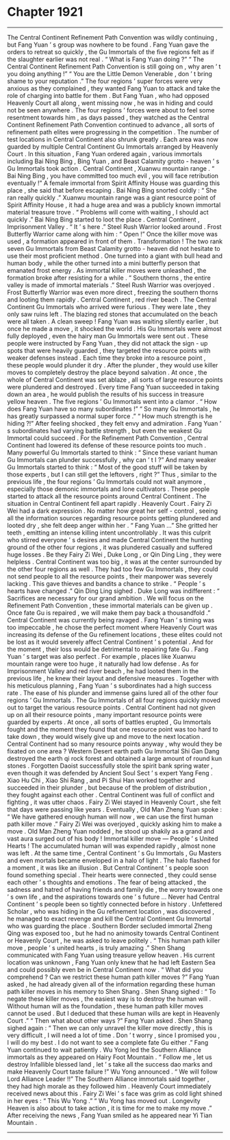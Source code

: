 
# Chapter 1921


---

The Central Continent Refinement Path Convention was wildly continuing , but Fang Yuan ’ s group was nowhere to be found .
Fang Yuan gave the orders to retreat so quickly , the Gu Immortals of the five regions felt as if the slaughter earlier was not real .
“ What is Fang Yuan doing ?”
“ The Central Continent Refinement Path Convention is still going on , why aren ’ t you doing anything !”
“ You are the Little Demon Venerable , don ’ t bring shame to your reputation .”
The four regions ’ super forces were very anxious as they complained , they wanted Fang Yuan to attack and take the role of charging into battle for them .
But Fang Yuan , who had opposed Heavenly Court all along , went missing now , he was in hiding and could not be seen anywhere .
The four regions ’ forces were about to feel some resentment towards him , as days passed , they watched as the Central Continent Refinement Path Convention continued to advance , all sorts of refinement path elites were progressing in the competition .
The number of test locations in Central Continent also shrunk greatly . Each area was now guarded by multiple Central Continent Gu Immortals arranged by Heavenly Court .
In this situation , Fang Yuan ordered again , various immortals including Bai Ning Bing , Bing Yuan , and Beast Calamity grotto - heaven ’ s Gu Immortals took action .
Central Continent , Xuanwu mountain range .
“ Bai Ning Bing , you have committed too much evil , you will face retribution eventually !” A female immortal from Spirit Affinity House was guarding this place , she said that before escaping .
Bai Ning Bing snorted coldly : “ She ran really quickly .”
Xuanwu mountain range was a giant resource point of Spirit Affinity House , it had a huge area and was a publicly known immortal material treasure trove .
“ Problems will come with waiting , I should act quickly .” Bai Ning Bing started to loot the place .
Central Continent , Imprisonment Valley .
“ It ’ s here .” Steel Rush Warrior looked around .
Frost Butterfly Warrior came along with him : “ Open !”
Once the killer move was used , a formation appeared in front of them .
Transformation !
The two rank seven Gu Immortals from Beast Calamity grotto - heaven did not hesitate to use their most proficient method . One turned into a giant with bull head and human body , while the other turned into a mini butterfly person that emanated frost energy .
As immortal killer moves were unleashed , the formation broke after resisting for a while .
“ Southern thorns , the entire valley is made of immortal materials .” Steel Rush Warrior was overjoyed .
Frost Butterfly Warrior was even more direct , freezing the southern thorns and looting them rapidly .
Central Continent , red river beach .
The Central Continent Gu Immortals who arrived were furious .
They were late , they only saw ruins left .
The blazing red stones that accumulated on the beach were all taken .
A clean sweep !
Fang Yuan was waiting silently earlier , but once he made a move , it shocked the world .
His Gu Immortals were almost fully deployed , even the hairy man Gu Immortals were sent out .
These people were instructed by Fang Yuan , they did not attack the sign - up spots that were heavily guarded , they targeted the resource points with weaker defenses instead .
Each time they broke into a resource point , these people would plunder it dry . After the plunder , they would use killer moves to completely destroy the place beyond salvation .
At once , the whole of Central Continent was set ablaze , all sorts of large resource points were plundered and destroyed .
Every time Fang Yuan succeeded in taking down an area , he would publish the results of his success in treasure yellow heaven .
The five regions ’ Gu Immortals went into a clamor .
“ How does Fang Yuan have so many subordinates !”
“ So many Gu Immortals , he has greatly surpassed a normal super force .”
“ How much strength is he hiding ?!”
After feeling shocked , they felt envy and admiration .
Fang Yuan ’ s subordinates had varying battle strength , but even the weakest Gu Immortal could succeed . For the Refinement Path Convention , Central Continent had lowered its defense of these resource points too much .
Many powerful Gu Immortals started to think : “ Since these variant human Gu Immortals can plunder successfully , why can ’ t I ?”
And many weaker Gu Immortals started to think : “ Most of the good stuff will be taken by those experts , but I can still get the leftovers , right ?”
Thus , similar to the previous life , the four regions ’ Gu Immortals could not wait anymore , especially those demonic immortals and lone cultivators .
These people started to attack all the resource points around Central Continent .
The situation in Central Continent fell apart rapidly .
Heavenly Court .
Fairy Zi Wei had a dark expression .
No matter how great her self - control , seeing all the information sources regarding resource points getting plundered and looted dry , she felt deep anger within her .
“ Fang Yuan …” She gritted her teeth , emitting an intense killing intent uncontrollably .
It was this culprit who stirred everyone ’ s desires and made Central Continent the hunting ground of the other four regions , it was plundered casually and suffered huge losses .
Be they Fairy Zi Wei , Duke Long , or Qin Ding Ling , they were helpless .
Central Continent was too big , it was at the center surrounded by the other four regions as well .
They had too few Gu Immortals , they could not send people to all the resource points , their manpower was severely lacking .
This gave thieves and bandits a chance to strike .
“ People ’ s hearts have changed .” Qin Ding Ling sighed .
Duke Long was indifferent : “ Sacrifices are necessary for our grand ambition . We will focus on the Refinement Path Convention , these immortal materials can be given up . Once fate Gu is repaired , we will make them pay back a thousandfold .”
Central Continent was currently being ravaged .
Fang Yuan ’ s timing was too impeccable , he chose the perfect moment where Heavenly Court was increasing its defense of the Gu refinement locations , these elites could not be lost as it would severely affect Central Continent ’ s potential . And for the moment , their loss would be detrimental to repairing fate Gu .
Fang Yuan ’ s target was also perfect .
For example , places like Xuanwu mountain range were too huge , it naturally had low defense . As for Imprisonment Valley and red river beach , he had looted them in the previous life , he knew their layout and defensive measures .
Together with his meticulous planning , Fang Yuan ’ s subordinates had a high success rate . The ease of his plunder and immense gains lured all of the other four regions ’ Gu Immortals .
The Gu Immortals of all four regions quickly moved out to target the various resource points .
Central Continent had not given up on all their resource points , many important resource points were guarded by experts .
At once , all sorts of battles erupted , Gu Immortals fought and the moment they found that one resource point was too hard to take down , they would wisely give up and move to the next location .
Central Continent had so many resource points anyway , why would they be fixated on one area ?
Western Desert earth path Gu Immortal Shi Gan Dang destroyed the earth qi rock forest and obtained a large amount of round kun stones .
Forgotten Daoist successfully stole the spirit bank spring water , even though it was defended by Ancient Soul Sect ’ s expert Yang Feng .
Xiao Hu Chi , Xiao Shi Rang , and Pi Shui Han worked together and succeeded in their plunder , but because of the problem of distribution , they fought against each other .
Central Continent was full of conflict and fighting , it was utter chaos .
Fairy Zi Wei stayed in Heavenly Court , she felt that days were passing like years .
Eventually , Old Man Zheng Yuan spoke : “ We have gathered enough human will now , we can use the first human path killer move .”
Fairy Zi Wei was overjoyed , quickly asking him to make a move .
Old Man Zheng Yuan nodded , he stood up shakily as a grand and vast aura surged out of his body !
Immortal killer move — People ’ s United Hearts !
The accumulated human will was expended rapidly , almost none was left .
At the same time , Central Continent ’ s Gu Immortals , Gu Masters and even mortals became enveloped in a halo of light .
The halo flashed for a moment , it was like an illusion .
But Central Continent ’ s people soon found something special .
Their hearts were connected , they could sense each other ’ s thoughts and emotions .
The fear of being attacked , the sadness and hatred of having friends and family die , the worry towards one ’ s own life , and the aspirations towards one ’ s future …
Never had Central Continent ’ s people been so tightly connected before in history .
Unfettered Scholar , who was hiding in the Gu refinement location , was discovered , he managed to exact revenge and kill the Central Continent Gu Immortal who was guarding the place .
Southern Border secluded immortal Zheng Qing was exposed too , but he had no animosity towards Central Continent or Heavenly Court , he was asked to leave politely .
“ This human path killer move , people ’ s united hearts , is truly amazing .” Shen Shang communicated with Fang Yuan using treasure yellow heaven . His current location was unknown , Fang Yuan only knew that he had left Eastern Sea and could possibly even be in Central Continent now .
“ What did you comprehend ? Can we restrict these human path killer moves ?” Fang Yuan asked , he had already given all of the information regarding these human path killer moves in his memory to Shen Shang .
Shen Shang sighed : “ To negate these killer moves , the easiest way is to destroy the human will . Without human will as the foundation , these human path killer moves cannot be used . But I deduced that these human wills are kept in Heavenly Court .”
“ Then what about other ways ?” Fang Yuan asked .
Shen Shang sighed again : “ Then we can only unravel the killer move directly , this is very difficult , I will need a lot of time . Don ’ t worry , since I promised you , I will do my best . I do not want to see a complete fate Gu either .”
Fang Yuan continued to wait patiently .
Wu Yong led the Southern Alliance immortals as they appeared on Hairy Foot Mountain .
“ Follow me , let us destroy Infallible blessed land , let ’ s take all the success dao marks and make Heavenly Court taste failure !” Wu Yong announced .
“ We will follow Lord Alliance Leader !!” The Southern Alliance immortals said together , they had high morale as they followed him .
Heavenly Court immediately received news about this .
Fairy Zi Wei ’ s face was grim as cold light shined in her eyes : “ This Wu Yong .”
“ Wu Yong has moved out . Longevity Heaven is also about to take action , it is time for me to make my move .” After receiving the news , Fang Yuan smiled as he appeared near Yi Tian Mountain .

---

